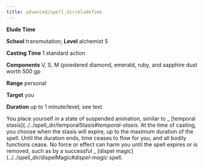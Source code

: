 ```yaml
---
title: advanced/spell_dir/eludeTime
---
```

 **Elude Time**

**School** transmutation; **Level** alchemist 5

**Casting Time** 1 standard action

**Components** V, S, M (powdered diamond, emerald, ruby, and sapphire dust worth 500 gp

**Range** personal

**Target** you

**Duration** up to 1 minute/level; see text

You place yourself in a state of suspended animation, similar to _ [temporal stasis](../../spell_dir/temporalStasis#_temporal-stasis_. At the time of casting, you choose when the stasis will expire, up to the maximum duration of the spell. Until the duration ends, time ceases to flow for you, and all bodily functions cease. No force or effect can harm you until the spell expires or is removed, such as by a successful _ [dispel magic](../../spell_dir/dispelMagic#_dispel-magic_ spell.

